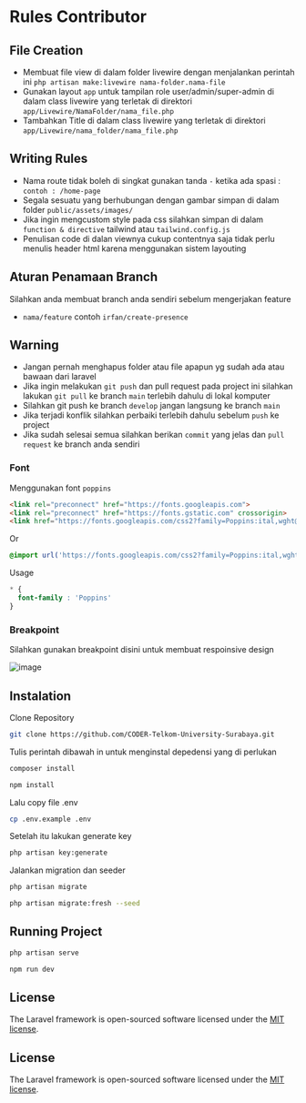# Rules Contributor
## File Creation
- Membuat file view di dalam folder livewire dengan menjalankan perintah ini `php artisan make:livewire nama-folder.nama-file`
- Gunakan layout `app` untuk tampilan role user/admin/super-admin di dalam class livewire yang terletak di direktori `app/Livewire/NamaFolder/nama_file.php`
- Tambahkan Title di dalam class livewire yang terletak di direktori  `app/Livewire/nama_folder/nama_file.php`

## Writing Rules
- Nama route tidak boleh di singkat gunakan tanda `-` ketika ada spasi : `contoh : /home-page`
- Segala sesuatu yang berhubungan dengan gambar simpan di dalam folder `public/assets/images/`
- Jika ingin mengcustom style pada css silahkan simpan di dalam `function & directive` tailwind atau `tailwind.config.js`
- Penulisan code di dalan viewnya cukup contentnya saja tidak perlu menulis header html karena menggunakan sistem layouting


## Aturan Penamaan Branch
Silahkan anda membuat branch anda sendiri sebelum mengerjakan feature
- `nama/feature` contoh `irfan/create-presence`





## Warning
- Jangan pernah menghapus folder atau file apapun yg sudah ada atau bawaan dari laravel
- Jika ingin melakukan `git push` dan pull request pada project ini silahkan lakukan `git pull` ke branch `main` terlebih dahulu di lokal komputer
- Silahkan git push ke branch `develop` jangan langsung ke branch `main`
- Jika terjadi konflik silahkan perbaiki terlebih dahulu sebelum `push` ke project
- Jika sudah selesai semua silahkan berikan `commit` yang jelas dan `pull request` ke branch anda sendiri


### Font 
Menggunakan font `poppins`
```html
<link rel="preconnect" href="https://fonts.googleapis.com">
<link rel="preconnect" href="https://fonts.gstatic.com" crossorigin>
<link href="https://fonts.googleapis.com/css2?family=Poppins:ital,wght@0,100;0,200;0,300;0,400;0,500;0,600;0,700;0,800;0,900;1,100;1,200;1,300;1,400;1,500;1,600;1,700;1,800;1,900&display=swap" rel="stylesheet">
```

Or

```css
@import url('https://fonts.googleapis.com/css2?family=Poppins:ital,wght@0,100;0,200;0,300;0,400;0,500;0,600;0,700;0,800;0,900;1,100;1,200;1,300;1,400;1,500;1,600;1,700;1,800;1,900&display=swap');
```


Usage

```css
* {
  font-family : 'Poppins'
}

```

### Breakpoint 
Silahkan gunakan breakpoint disini untuk membuat respoinsive design

![image](https://github.com/alirfanyasin/Crypshion-Ecommerce/assets/77270380/6e2e10b2-5b14-482f-a140-47871e513ffe)



## Instalation
Clone Repository
```sh
git clone https://github.com/CODER-Telkom-University-Surabaya.git
```
Tulis perintah dibawah in untuk menginstal depedensi yang di perlukan 
```sh
composer install

npm install
```

Lalu copy file .env 
```sh
cp .env.example .env
```

Setelah itu lakukan generate key
```sh
php artisan key:generate
```

Jalankan migration dan seeder
```sh
php artisan migrate

php artisan migrate:fresh --seed
```

## Running Project
```sh
php artisan serve    

npm run dev
```


## License

The Laravel framework is open-sourced software licensed under the [MIT license](https://opensource.org/licenses/MIT).

## License

The Laravel framework is open-sourced software licensed under the [MIT license](https://opensource.org/licenses/MIT).

